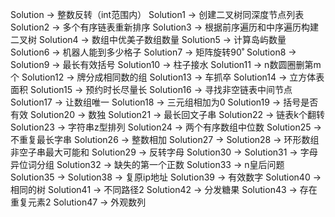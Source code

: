 Solution    -> 整数反转（int范围内）
Solution1   -> 创建二叉树同深度节点列表
Solution2   -> 多个有序链表重新排序
Solution3   -> 根据前序遍历和中序遍历构建二叉树
Solution4   -> 数组中优美子数组数量
Solution5   -> 计算岛屿数量
Solution6   -> 机器人能到多少格子
Solution7   -> 矩阵旋转90˚
Solution8   -> 
Solution9   -> 最长有效括号
Solution10  -> 柱子接水
Solution11  -> n数圆圈删第m个
Solution12  -> 牌分成相同数的组
Solution13  -> 车抓卒
Solution14  -> 立方体表面积
Solution15  -> 预约时长尽量长
Solution16  -> 寻找非空链表中间节点
Solution17  -> 让数组唯一
Solution18  -> 三元组相加为0
Solution19  -> 括号是否有效
Solution20  -> 数独
Solution21  -> 最长回文子串
Solution22  -> 链表k个翻转
Solution23  -> 字符串z型排列
Solution24  -> 两个有序数组中位数
Solution25  -> 不重复最长字串
Solution26  -> 整数相加
Solution27  -> 
Solution28  -> 环形数组非空子串最大可能和
Solution29  -> 反转字母
Solution30  -> 
Solution31  -> 字母异位词分组
Solution32  -> 缺失的第一个正数
Solution33  -> n皇后问题
Solution35  -> 
Solution38  -> 复原ip地址
Solution39  -> 有效数字
Solution40  -> 相同的树
Solution41  -> 不同路径2
Solution42  -> 分发糖果
Solution43  -> 存在重复元素2
Solution47  -> 外观数列